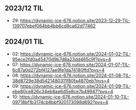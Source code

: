 ## 2023/12 TIL
- 29: https://dynamic-ice-676.notion.site/2023-12-29-TIL-139707ebef064bb4bb6cd9ca62d77462

## 2024/01 TIL
- 02: https://dynamic-ice-676.notion.site/2024-01-02-TIL-95ece2fd0a45470d9b7d8a23dd465c9f?pvs=4
- 07: https://dynamic-ice-676.notion.site/2024-01-07-TIL-6c87a0d272bf4127ae9fe1da74180ffd?pvs=4
- 08: https://dynamic-ice-676.notion.site/2024-01-08-TIL-38d8729e38d5421480311f80fa4870eb?pvs=4
- 09: https://dynamic-ice-676.notion.site/2024-01-09-TIL-ebe80ce826c34eb8ae6d5e8ce7b49947?pvs=4
- 10: https://dynamic-ice-676.notion.site/2024-01-10-TIL-09718bf1b3174cb8bbf920173098d692?pvs=4
